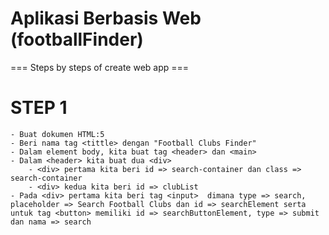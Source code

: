 # Aplikasi Berbasis Web (footballFinder)
=== Steps by steps of create web app ===

# STEP 1

    - Buat dokumen HTML:5
    - Beri nama tag <tittle> dengan "Football Clubs Finder"
    - Dalam element body, kita buat tag <header> dan <main>
    - Dalam <header> kita buat dua <div> 
        - <div> pertama kita beri id => search-container dan class => search-container
        - <div> kedua kita beri id => clubList
    - Pada <div> pertama kita beri tag <input>  dimana type => search, placeholder => Search Football Clubs dan id => searchElement serta untuk tag <button> memiliki id => searchButtonElement, type => submit dan nama => search

